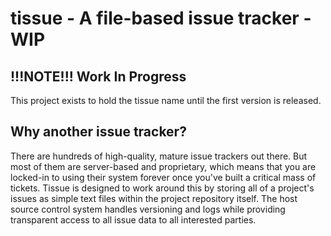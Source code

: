 # tissue - A file-based issue tracker - WIP
## !!!NOTE!!! Work In Progress
This project exists to hold the tissue name until the first version is released.
## Why another issue tracker?
There are hundreds of high-quality, mature issue trackers out there. But most of them are server-based and proprietary, which means that you are locked-in to using their system forever once you've built a critical mass of tickets.
Tissue is designed to work around this by storing all of a project's issues as simple text files within the project repository itself. The host source control system handles versioning and logs while providing transparent access to all issue data to all interested parties.
